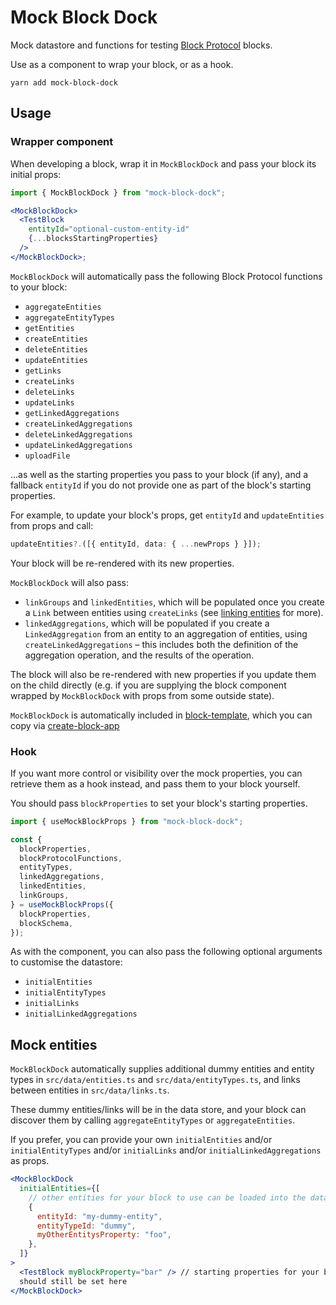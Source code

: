# Mock Block Dock

Mock datastore and functions for testing [Block Protocol](https://blockprotocol.org) blocks.

Use as a component to wrap your block, or as a hook.

`yarn add mock-block-dock`

## Usage

### Wrapper component

When developing a block, wrap it in `MockBlockDock` and pass your block its initial props:

```jsx
import { MockBlockDock } from "mock-block-dock";

<MockBlockDock>
  <TestBlock
    entityId="optional-custom-entity-id"
    {...blocksStartingProperties}
  />
</MockBlockDock>;
```

`MockBlockDock` will automatically pass the following Block Protocol functions to your block:

- `aggregateEntities`
- `aggregateEntityTypes`
- `getEntities`
- `createEntities`
- `deleteEntities`
- `updateEntities`
- `getLinks`
- `createLinks`
- `deleteLinks`
- `updateLinks`
- `getLinkedAggregations`
- `createLinkedAggregations`
- `deleteLinkedAggregations`
- `updateLinkedAggregations`
- `uploadFile`

...as well as the starting properties you pass to your block (if any),
and a fallback `entityId` if you do not provide one as part of the block's starting properties.

For example, to update your block's props, get `entityId` and `updateEntities` from props and call:

```typescript
updateEntities?.([{ entityId, data: { ...newProps } }]);
```

Your block will be re-rendered with its new properties.

`MockBlockDock` will also pass:

- `linkGroups` and `linkedEntities`, which will be populated once you create a `Link` between entities using `createLinks` (see [linking entities](https://blockprotocol.org/spec/block-types#linking-entities) for more).
- `linkedAggregations`, which will be populated if you create a `LinkedAggregation` from an entity to an aggregation of entities, using `createLinkedAggregations` – this includes both the definition of the aggregation operation, and the results of the operation.

The block will also be re-rendered with new properties if you update them on the child directly (e.g. if you are supplying the block component wrapped by `MockBlockDock` with props from some outside state).

`MockBlockDock` is automatically included in [block-template](https://www.npmjs.com/package/block-template), which you can copy via [create-block-app](https://www.npmjs.com/package/create-block-app)

### Hook

If you want more control or visibility over the mock properties, you can retrieve them as a hook instead,
and pass them to your block yourself.

You should pass `blockProperties` to set your block's starting properties.

```jsx
import { useMockBlockProps } from "mock-block-dock";

const {
  blockProperties,
  blockProtocolFunctions,
  entityTypes,
  linkedAggregations,
  linkedEntities,
  linkGroups,
} = useMockBlockProps({
  blockProperties,
  blockSchema,
});
```

As with the component, you can also pass the following optional arguments to customise the datastore:

- `initialEntities`
- `initialEntityTypes`
- `initialLinks`
- `initialLinkedAggregations`

## Mock entities

`MockBlockDock` automatically supplies additional dummy entities and entity types in `src/data/entities.ts` and `src/data/entityTypes.ts`, and links between entities in `src/data/links.ts`.

These dummy entities/links will be in the data store, and your block can discover them by calling `aggregateEntityTypes` or `aggregateEntities`.

If you prefer, you can provide your own `initialEntities` and/or `initialEntityTypes` and/or `initialLinks` and/or `initialLinkedAggregations` as props.

```jsx
<MockBlockDock
  initialEntities={[
    // other entities for your block to use can be loaded into the datastore here
    {
      entityId: "my-dummy-entity",
      entityTypeId: "dummy",
      myOtherEntitysProperty: "foo",
    },
  ]}
>
  <TestBlock myBlockProperty="bar" /> // starting properties for your block
  should still be set here
</MockBlockDock>
```
